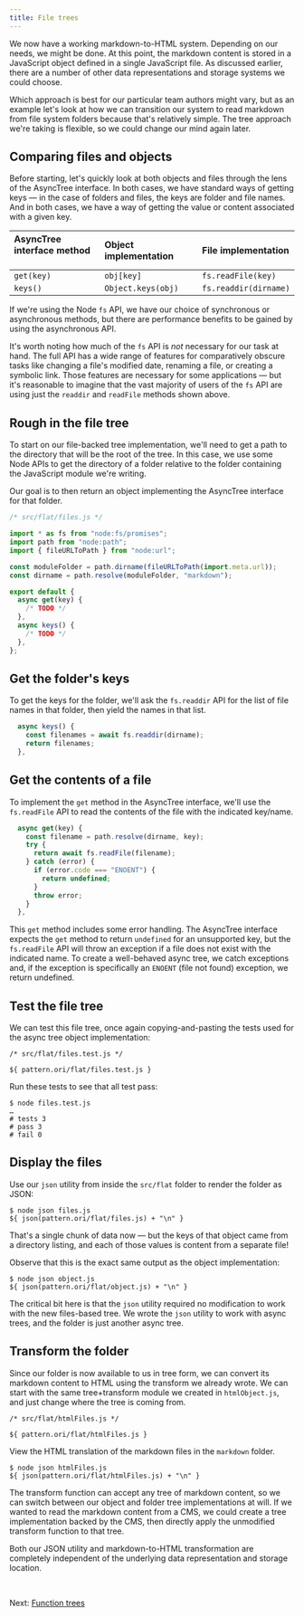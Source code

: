 ```yaml
---
title: File trees
---
```


We now have a working markdown-to-HTML system. Depending on our needs, we might be done. At this point, the markdown content is stored in a JavaScript object defined in a single JavaScript file. As discussed earlier, there are a number of other data representations and storage systems we could choose.

Which approach is best for our particular team authors might vary, but as an example let's look at how we can transition our system to read markdown from file system folders because that's relatively simple. The tree approach we're taking is flexible, so we could change our mind again later.

## Comparing files and objects

Before starting, let's quickly look at both objects and files through the lens of the AsyncTree interface. In both cases, we have standard ways of getting keys — in the case of folders and files, the keys are folder and file names. And in both cases, we have a way of getting the value or content associated with a given key.

| AsyncTree interface method &emsp; | Object implementation &emsp; | File implementation   |
| :-------------------------------- | :--------------------------- | :-------------------- |
| `get(key)`                        | `obj[key]`                   | `fs.readFile(key)`    |
| `keys()`                          | `Object.keys(obj)`           | `fs.readdir(dirname)` |

If we're using the Node `fs` API, we have our choice of synchronous or asynchronous methods, but there are performance benefits to be gained by using the asynchronous API.

It's worth noting how much of the `fs` API is _not_ necessary for our task at hand. The full API has a wide range of features for comparatively obscure tasks like changing a file's modified date, renaming a file, or creating a symbolic link. Those features are necessary for some applications — but it's reasonable to imagine that the vast majority of users of the `fs` API are using just the `readdir` and `readFile` methods shown above.

## Rough in the file tree

To start on our file-backed tree implementation, we'll need to get a path to the directory that will be the root of the tree. In this case, we use some Node APIs to get the directory of a folder relative to the folder containing the JavaScript module we're writing.

Our goal is to then return an object implementing the AsyncTree interface for that folder.

```js
/* src/flat/files.js */

import * as fs from "node:fs/promises";
import path from "node:path";
import { fileURLToPath } from "node:url";

const moduleFolder = path.dirname(fileURLToPath(import.meta.url));
const dirname = path.resolve(moduleFolder, "markdown");

export default {
  async get(key) {
    /* TODO */
  },
  async keys() {
    /* TODO */
  },
};
```

## Get the folder's keys

To get the keys for the folder, we'll ask the `fs.readdir` API for the list of file names in that folder, then yield the names in that list.

```js
  async keys() {
    const filenames = await fs.readdir(dirname);
    return filenames;
  },
```

## Get the contents of a file

To implement the `get` method in the AsyncTree interface, we'll use the `fs.readFile` API to read the contents of the file with the indicated key/name.

```js
  async get(key) {
    const filename = path.resolve(dirname, key);
    try {
      return await fs.readFile(filename);
    } catch (error) {
      if (error.code === "ENOENT") {
        return undefined;
      }
      throw error;
    }
  },
```

This `get` method includes some error handling. The AsyncTree interface expects the `get` method to return `undefined` for an unsupported key, but the `fs.readFile` API will throw an exception if a file does not exist with the indicated name. To create a well-behaved async tree, we catch exceptions and, if the exception is specifically an `ENOENT` (file not found) exception, we return undefined.

## Test the file tree

We can test this file tree, once again copying-and-pasting the tests used for the async tree object implementation:

```${'js'}
/* src/flat/files.test.js */

${ pattern.ori/flat/files.test.js }
```

<span class="tutorialStep"></span> Run these tests to see that all test pass:

```console
$ node files.test.js
…
# tests 3
# pass 3
# fail 0
```

## Display the files

<span class="tutorialStep"></span> Use our `json` utility from inside the `src/flat` folder to render the folder as JSON:

```console
$ node json files.js
${ json(pattern.ori/flat/files.js) + "\n" }
```

That's a single chunk of data now — but the keys of that object came from a directory listing, and each of those values is content from a separate file!

<span class="tutorialStep"></span> Observe that this is the exact same output as the object implementation:

```console
$ node json object.js
${ json(pattern.ori/flat/object.js) + "\n" }
```

The critical bit here is that the `json` utility required no modification to work with the new files-based tree. We wrote the `json` utility to work with async trees, and the folder is just another async tree.

## Transform the folder

Since our folder is now available to us in tree form, we can convert its markdown content to HTML using the transform we already wrote. We can start with the same tree+transform module we created in `htmlObject.js`, and just change where the tree is coming from.

```${'js'}
/* src/flat/htmlFiles.js */

${ pattern.ori/flat/htmlFiles.js }
```

<span class="tutorialStep"></span> View the HTML translation of the markdown files in the `markdown` folder.

```console
$ node json htmlFiles.js
${ json(pattern.ori/flat/htmlFiles.js) + "\n" }
```

The transform function can accept any tree of markdown content, so we can switch between our object and folder tree implementations at will. If we wanted to read the markdown content from a CMS, we could create a tree implementation backed by the CMS, then directly apply the unmodified transform function to that tree.

Both our JSON utility and markdown-to-HTML transformation are completely independent of the underlying data representation and storage location.

&nbsp;

Next: [Function trees](FunctionTree.html)
